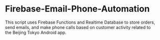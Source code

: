 # Firebase-Email-Phone-Automation

This script uses Firebase Functions and Realtime Database to store orders, send emails, and make phone calls based on customer activity related to the Beijing Tokyo Android app.
